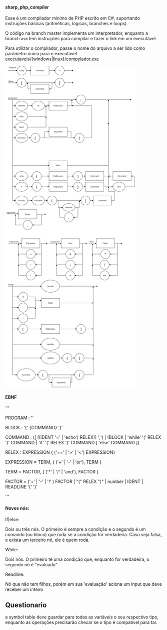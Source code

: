 #### sharp_php_compiler

Esse é um compilador mínimo de PHP escrito em C#, suportando instruções básicas (aritméticas, lógicas, branches e loops). 

O código na branch master implementa um interpretador, enquanto a branch `asm` tem instruções para compilar e fazer o link em um executável. 

Para utilizar o compilador, passe o nome do arquivo a ser lido como parâmetro único para o executável  executaveis/{windows|linux}/compylador.exe

![Diagrama_Sintatico](diagrama_sintatico/ds.png)

#### EBNF

'''

PROGRAM : '<?php' COMMAND '?>'

BLOCK : '{' {COMMAND} '}'

COMMAND : (\[ ((IDENT '=' | 'echo') RELEX)\] ';') | (BLOCK | 'while' '(' RELEX ')' COMMAND | 'if' '(' RELEX ')' COMMAND [ 'else' COMMAND ])

RELEX : EXPRESSION  { ('==' | '>' | '<') EXPRESSION}

EXPRESSION = TERM, { ('+' | '-' | 'or'), TERM } 

TERM = FACTOR, { ('*' | '/' | 'and'), FACTOR }

FACTOR = ('+' | '-' | '!' ) FACTOR | "(" RELEX ")" | number | IDENT | READLINE '(' ')' 

'''


#### Novos nós:

If|else:

Dois ou três nós. O primeiro é sempre a condição e o segundo é um comando (ou bloco) que roda se a condição for verdadeira. Caso seja falsa, e exista um terceiro nó, ele é quem roda.

While:

Dois nós. O primeiro té uma condição que, enquanto for verdadeira, o segundo nó é "evaluado"

Readline:

Nó que não tem filhos, porém em sua 'evaluação' aciona um input que deve receber um inteiro



## Questionario

a symbol table deve guardar para todas as variáveis o seu respectivo tipo, enquanto as operações precisarão checar se o tipo é compatível para tal.
